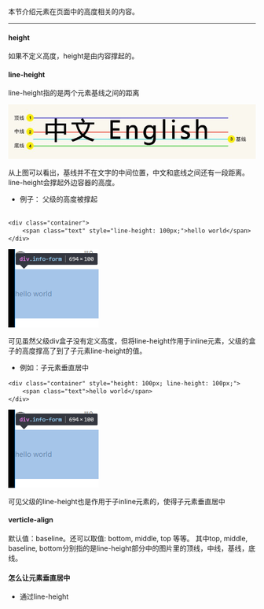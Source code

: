 本节介绍元素在页面中的高度相关的内容。

---

#### height
如果不定义高度，height是由内容撑起的。

#### line-height
line-height指的是两个元素基线之间的距离

![avatar](https://github.com/baoendemao/css-summary/blob/master/images/line-height-baseline.jpeg)

从上图可以看出，基线并不在文字的中间位置，中文和底线之间还有一段距离。
line-height会撑起外边容器的高度。

* 例子： 父级的高度被撑起

```

<div class="container">
    <span class="text" style="line-height: 100px;">hello world</span>
</div>

```
![avatar](https://github.com/baoendemao/css-summary/blob/master/images/span-line-height.png)

可见虽然父级div盒子没有定义高度，但将line-height作用于inline元素，父级的盒子的高度撑高了到了子元素line-height的值。

* 例如：子元素垂直居中

```
<div class="container" style="height: 100px; line-height: 100px;">
    <span class="text">hello world</span>
</div>
```
![avatar](https://github.com/baoendemao/css-summary/blob/master/images/span-line-height.png)

可见父级的line-height也是作用于子inline元素的，使得子元素垂直居中


#### verticle-align
默认值：baseline。还可以取值: bottom, middle, top 等等。
其中top, middle, baseline, bottom分别指的是line-height部分中的图片里的顶线，中线，基线，底线。

#### 怎么让元素垂直居中
* 通过line-height



